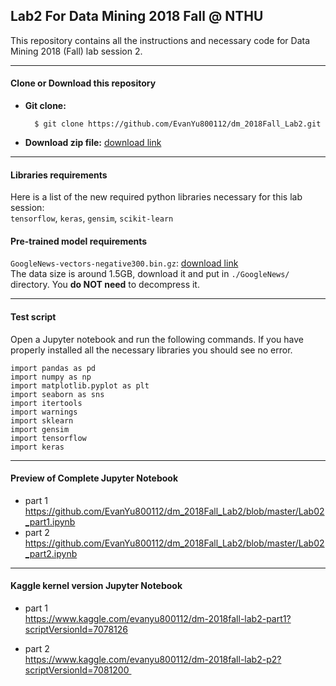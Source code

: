 ## Lab2 For Data Mining 2018 Fall @ NTHU
This repository contains all the instructions and necessary code for Data Mining 2018 (Fall) lab session 2.

---  
#### Clone or Download this repository
* **Git clone:**    
    
        $ git clone https://github.com/EvanYu800112/dm_2018Fall_Lab2.git
        
* **Download zip file:**  [download link](https://github.com/EvanYu800112/dm_2018Fall_Lab2/archive/master.zip)

---
#### Libraries requirements
Here is a list of the new required python libraries necessary for this lab session:   
`tensorflow`, `keras`, `gensim`, `scikit-learn`    


#### Pre-trained model requirements

`GoogleNews-vectors-negative300.bin.gz`: [download link](https://drive.google.com/file/d/0B7XkCwpI5KDYNlNUTTlSS21pQmM/edit?usp=sharing)  
The data size is around 1.5GB, download it and put in `./GoogleNews/` directory. You **do NOT need** to decompress it.

---

#### Test script
Open a Jupyter notebook and run the following commands. If you have properly installed all the necessary libraries you should see no error.

``` python3 
import pandas as pd
import numpy as np
import matplotlib.pyplot as plt
import seaborn as sns
import itertools
import warnings
import sklearn
import gensim
import tensorflow
import keras
```

---
#### Preview of Complete Jupyter Notebook
* part 1  
https://github.com/EvanYu800112/dm_2018Fall_Lab2/blob/master/Lab02_part1.ipynb
* part 2    
https://github.com/EvanYu800112/dm_2018Fall_Lab2/blob/master/Lab02_part2.ipynb

---
#### Kaggle kernel version Jupyter Notebook
* part 1  
https://www.kaggle.com/evanyu800112/dm-2018fall-lab2-part1?scriptVersionId=7078126

* part 2   
https://www.kaggle.com/evanyu800112/dm-2018fall-lab2-p2?scriptVersionId=7081200 

